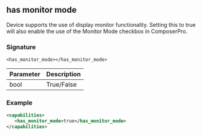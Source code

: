 ## has monitor mode

Device supports the use of display monitor functionality. Setting this to true will also enable the use of the Monitor Mode checkbox in ComposerPro.


### Signature

`<has_monitor_mode></has_monitor_mode> `


| Parameter | Description |
| --- | --- |
| bool | True/False |


### Example

```xml
<capabilities>
   <has_monitor_mode>true</has_monitor_mode>
</capabilities>
```
